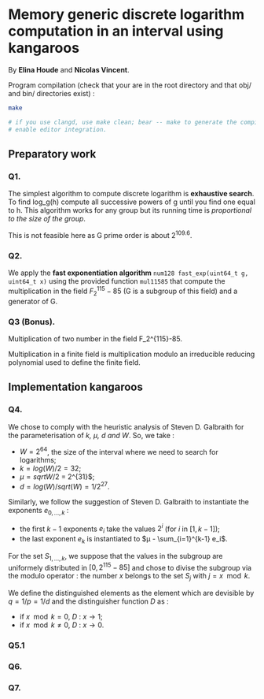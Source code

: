 # Memory generic discrete logarithm computation in an interval using kangaroos

By **Elina Houde** and **Nicolas Vincent**.

Program compilation (check that your are in the root directory and that obj/ and bin/ directories exist) :
```bash
make

# if you use clangd, use make clean; bear -- make to generate the compile_commands.json file and
# enable editor integration.
```

## Preparatory work

### Q1.
The simplest algorithm to compute discrete logarithm is **exhaustive search**. To find log_g(h) compute all successive powers of g until you find one equal to h. This algorithm works for any group but its running time is *proportional to the size of the group*.

This is not feasible here as G prime order is about $2^{109.6}$.

### Q2.
We apply the **fast exponentiation algorithm** `num128 fast_exp(uint64_t g, uint64_t x)` using the provided function `mul11585` that compute the multiplication in the field $F_2^{115}-85$ (G is a subgroup of this field) and a generator of G.


### Q3 (Bonus).
Multiplication of two number in the field F_2^{115}-85.

Multiplication in a finite field is multiplication modulo an irreducible reducing polynomial used to define the finite field.

## Implementation kangaroos

### Q4.
We chose to comply with the heuristic analysis of Steven D. Galbraith for the parameterisation of *k, µ, d and W*.
So, we take :
- $W = 2^{64}$, the size of the interval where we need to search for logarithms;
- $k = log(W)/2 = 32$;
- $µ = sqrt{W}/2$ = 2^{31}$;
- $d = log(W)/sqrt(W) = 1/2^{27}$.

Similarly, we follow the suggestion of Steven D. Galbraith to instantiate the exponents $e_{0,...,k}$ :
- the first $k-1$ exponents $e_i$ take the values $2^{i}$ (for $i$ in $[1, k-1]$);
- the last exponent $e_{k}$ is instantiated to $µ - \sum_{i=1}^{k-1} e_i$.

For the set $S_{1,...,k}$, we suppose that the values in the subgroup are uniformely distributed in $[0, 2^{115}-85]$ and chose to divise the subgroup via the modulo operator : the number $x$ belongs to the set $S_j$ with $j = x \mod k$.

We define the distinguished elements as the element which are devisible by $q = 1/p = 1/d$ and the distinguisher function $D$ as : 
- if $x \mod k = 0$, $D$ : $x \rightarrow 1$;
- if $x \mod k \neq 0$, $D$ : $x \rightarrow 0$.


### Q5.1


### Q6.



### Q7.


